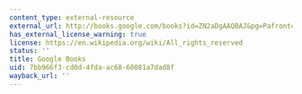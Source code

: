 ```yaml
---
content_type: external-resource
external_url: http://books.google.com/books?id=ZN2aDgAAQBAJ&pg=Pafrontcover
has_external_license_warning: true
license: https://en.wikipedia.org/wiki/All_rights_reserved
status: ''
title: Google Books
uid: 7bb966f3-cd0d-4fda-ac68-60081a7dad8f
wayback_url: ''
---
```

